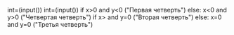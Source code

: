 int=(input())
int=(input())
if x>0 and y<0
   ("Первая четверть")
else:
x<0 and y>0
("Четвертая четверть")
if x> and y=0
 ("Вторая четверть")
 else:
 x=0 and y=0
 ("Третья четверть")
